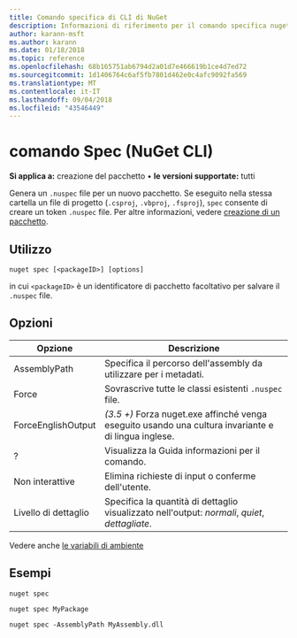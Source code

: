 ```yaml
---
title: Comando specifica di CLI di NuGet
description: Informazioni di riferimento per il comando specifica nuget.exe
author: karann-msft
ms.author: karann
ms.date: 01/18/2018
ms.topic: reference
ms.openlocfilehash: 68b165751ab6794d2a01d7e466619b1ce4d7ed72
ms.sourcegitcommit: 1d1406764c6af5fb7801d462e0c4afc9092fa569
ms.translationtype: MT
ms.contentlocale: it-IT
ms.lasthandoff: 09/04/2018
ms.locfileid: "43546449"
---
```

# <a name="spec-command-nuget-cli"></a>comando Spec (NuGet CLI)

**Si applica a:** creazione del pacchetto &bullet; **le versioni supportate:** tutti

Genera un `.nuspec` file per un nuovo pacchetto. Se eseguito nella stessa cartella un file di progetto (`.csproj`, `.vbproj`, `.fsproj`), `spec` consente di creare un token `.nuspec` file. Per altre informazioni, vedere [creazione di un pacchetto](../create-packages/creating-a-package.md).

## <a name="usage"></a>Utilizzo

```cli
nuget spec [<packageID>] [options]
```

in cui `<packageID>` è un identificatore di pacchetto facoltativo per salvare il `.nuspec` file.

## <a name="options"></a>Opzioni

| Opzione | Descrizione |
| --- | --- |
| AssemblyPath | Specifica il percorso dell'assembly da utilizzare per i metadati. |
| Force | Sovrascrive tutte le classi esistenti `.nuspec` file. |
| ForceEnglishOutput | *(3.5 +)*  Forza nuget.exe affinché venga eseguito usando una cultura invariante e di lingua inglese. |
| ? | Visualizza la Guida informazioni per il comando. |
| Non interattive | Elimina richieste di input o conferme dell'utente. |
| Livello di dettaglio | Specifica la quantità di dettaglio visualizzato nell'output: *normali*, *quiet*, *dettagliate*. |

Vedere anche [le variabili di ambiente](cli-ref-environment-variables.md)

## <a name="examples"></a>Esempi

```cli
nuget spec

nuget spec MyPackage

nuget spec -AssemblyPath MyAssembly.dll
```
